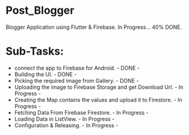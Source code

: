 # Post_Blogger

Blogger Application using Flutter & Firebase.
In Progress... 40% DONE.

# Sub-Tasks:

- connect the app to Firebase for Android. - DONE -
- Building the UI. - DONE -
- Picking the required image from Gallery. - DONE - 
- Uploading the image to Firebase Storage and get Download Url. - In Progress - 
- Creating the Map contains the values and upload it to Firestore. - In Progress - 
- Fetching Data From Firebase Firestore. - In Progress - 
- Loading Data in ListView. - In Progress - 
- Configuration & Releasing. - In Progress - 
